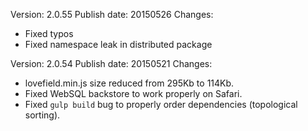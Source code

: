 Version: 2.0.55
Publish date: 20150526
Changes:
 - Fixed typos
 - Fixed namespace leak in distributed package

Version: 2.0.54
Publish date: 20150521
Changes:
 - lovefield.min.js size reduced from 295Kb to 114Kb.
 - Fixed WebSQL backstore to work properly on Safari.
 - Fixed `gulp build` bug to properly order dependencies (topological sorting).

